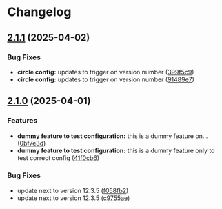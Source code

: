 # Changelog

## [2.1.1](https://github.com/LBHackney-IT/lbh-housing-register/compare/hackney-housing-register-v2.1.0...hackney-housing-register-v2.1.1) (2025-04-02)


### Bug Fixes

* **circle config:** updates to trigger on version number ([399f5c9](https://github.com/LBHackney-IT/lbh-housing-register/commit/399f5c9b0f020499e15e1f7c38260315bbaf4cc1))
* **circle config:** updates to trigger on version number ([91489e7](https://github.com/LBHackney-IT/lbh-housing-register/commit/91489e7de15118ee4e8bcbd44889dda9d6458e82))

## [2.1.0](https://github.com/LBHackney-IT/lbh-housing-register/compare/hackney-housing-register-v2.0.0...hackney-housing-register-v2.1.0) (2025-04-01)


### Features

* **dummy feature to test configuration:** this is a dummy feature on… ([0bf7e3d](https://github.com/LBHackney-IT/lbh-housing-register/commit/0bf7e3d1a190c6efb5a7e71658ed31a8d42d97be))
* **dummy feature to test configuration:** this is a dummy feature only to test correct config ([41f0cb6](https://github.com/LBHackney-IT/lbh-housing-register/commit/41f0cb6e37661f658dd7e25fb64cda6efe0fb3d8))


### Bug Fixes

* update next to version 12.3.5 ([f058fb2](https://github.com/LBHackney-IT/lbh-housing-register/commit/f058fb2b7938a347079301e878adef201a782c64))
* update next to version 12.3.5 ([c9755ae](https://github.com/LBHackney-IT/lbh-housing-register/commit/c9755ae2a8c24cef3c8570ddb9d9397946fb4aa7))
